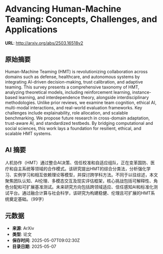 # Advancing Human-Machine Teaming: Concepts, Challenges, and Applications

**URL**: http://arxiv.org/abs/2503.16518v2

## 原始摘要

Human-Machine Teaming (HMT) is revolutionizing collaboration across domains
such as defense, healthcare, and autonomous systems by integrating AI-driven
decision-making, trust calibration, and adaptive teaming. This survey presents
a comprehensive taxonomy of HMT, analyzing theoretical models, including
reinforcement learning, instance-based learning, and interdependence theory,
alongside interdisciplinary methodologies. Unlike prior reviews, we examine
team cognition, ethical AI, multi-modal interactions, and real-world evaluation
frameworks. Key challenges include explainability, role allocation, and
scalable benchmarking. We propose future research in cross-domain adaptation,
trust-aware AI, and standardized testbeds. By bridging computational and social
sciences, this work lays a foundation for resilient, ethical, and scalable HMT
systems.


## AI 摘要

人机协作（HMT）通过整合AI决策、信任校准和自适应组队，正在变革国防、医疗和自主系统等领域的合作模式。该研究提出HMT的综合分类法，分析强化学习、实例学习和相互依赖理论等模型，并探讨跨学科方法。不同于以往综述，本文聚焦团队认知、AI伦理、多模态交互及现实评估框架，核心挑战包括可解释性、角色分配和可扩展基准测试。未来研究方向包括跨领域适应、信任感知AI和标准化测试平台。通过融合计算与社会科学，该研究为构建稳健、伦理且可扩展的HMT系统奠定基础。（99字）

## 元数据

- **来源**: ArXiv
- **类型**: 论文
- **保存时间**: 2025-05-07T09:02:30Z
- **目录日期**: 2025-05-07
